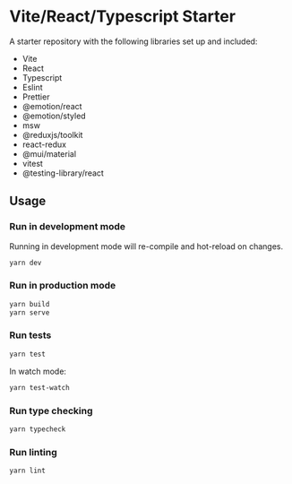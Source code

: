 # Vite/React/Typescript Starter

A starter repository with the following libraries set up and included:

- Vite
- React
- Typescript
- Eslint
- Prettier
- @emotion/react
- @emotion/styled
- msw
- @reduxjs/toolkit
- react-redux
- @mui/material
- vitest
- @testing-library/react

## Usage

### Run in development mode

Running in development mode will re-compile and hot-reload on changes.

```bash
yarn dev
```

### Run in production mode

```bash
yarn build
yarn serve
```

### Run tests

```bash
yarn test
```

In watch mode:

```bash
yarn test-watch
```

### Run type checking

```bash
yarn typecheck
```

### Run linting

```
yarn lint
```

